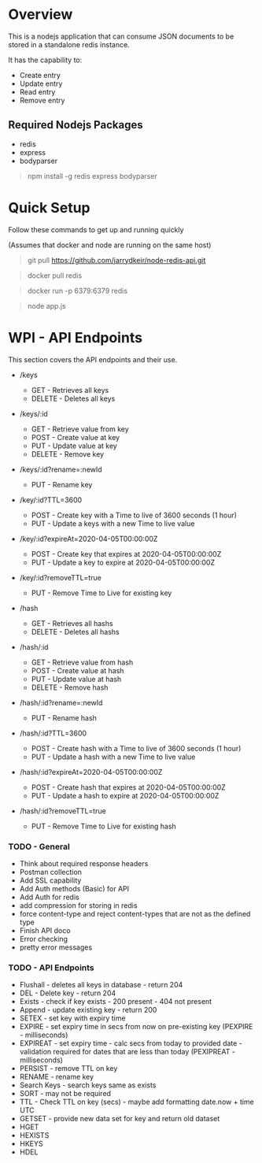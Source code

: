# Overview
This is a nodejs application that can consume JSON documents to be stored in a standalone redis instance.  

It has the capability to:

* Create entry 
* Update entry 
* Read entry 
* Remove entry 

## Required Nodejs Packages

* redis
* express
* bodyparser

>npm install -g redis express bodyparser

# Quick Setup

Follow these commands to get up and running quickly 

(Assumes that docker and node are running on the same host)

> git pull https://github.com/jarrydkeir/node-redis-api.git

> docker pull redis

> docker run -p 6379:6379 redis

> node app.js

# WPI - API Endpoints
This section covers the API endpoints and their use.

* /keys
    - GET - Retrieves all keys
    - DELETE - Deletes all keys

* /keys/:id
    - GET - Retrieve value from key
    - POST - Create value at key
    - PUT - Update value at key
    - DELETE - Remove key

* /keys/:id?rename=:newId
    - PUT - Rename key

* /key/:id?TTL=3600
    - POST - Create key with a Time to live of 3600 seconds (1 hour)
    - PUT - Update a keys with a new Time to live value

* /key/:id?expireAt=2020-04-05T00:00:00Z
    - POST - Create key that expires at 2020-04-05T00:00:00Z
    - PUT - Update a key to expire at 2020-04-05T00:00:00Z

* /key/:id?removeTTL=true
    - PUT - Remove Time to Live for existing key

* /hash
    - GET - Retrieves all hashs
    - DELETE - Deletes all hashs

* /hash/:id
    - GET - Retrieve value from hash
    - POST - Create value at hash
    - PUT - Update value at hash
    - DELETE - Remove hash

* /hash/:id?rename=:newId
    - PUT - Rename hash

* /hash/:id?TTL=3600
    - POST - Create hash with a Time to live of 3600 seconds (1 hour)
    - PUT - Update a hash with a new Time to live value

* /hash/:id?expireAt=2020-04-05T00:00:00Z
    - POST - Create hash that expires at 2020-04-05T00:00:00Z
    - PUT - Update a hash to expire at 2020-04-05T00:00:00Z

* /hash/:id?removeTTL=true
    - PUT - Remove Time to Live for existing hash

### TODO - General
* Think about required response headers
* Postman collection
* Add SSL capability
* Add Auth methods (Basic) for API
* Add Auth for redis
* add compression for storing in redis
* force content-type and reject content-types that are not as the defined type
* Finish API doco
* Error checking
* pretty error messages


### TODO - API Endpoints
* Flushall - deletes all keys in database - return 204
* DEL - Delete key - return 204
* Exists - check if key exists - 200 present - 404 not present
* Append - update existing key - return 200
* SETEX - set key with expiry time
* EXPIRE - set expiry time in secs from now on pre-existing key (PEXPIRE - milliseconds)
* EXPIREAT - set expiry time - calc secs from today to provided date - validation required for dates that are less than today (PEXIPREAT - milliseconds)
* PERSIST - remove TTL on key
* RENAME - rename key
* Search Keys - search keys same as exists
* SORT - may not be required
* TTL - Check TTL on key (secs) - maybe add formatting date.now + time UTC
* GETSET - provide new data set for key and return old dataset
* HGET
* HEXISTS
* HKEYS
* HDEL